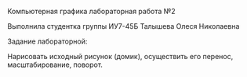 Компьютерная графика лабораторная работа №2

Выполнила студентка группы ИУ7-45Б Талышева Олеся Николаевна

Задание лабораторной:

Нарисовать исходный рисунок (домик), осуществить его перенос, масштабирование, поворот.
